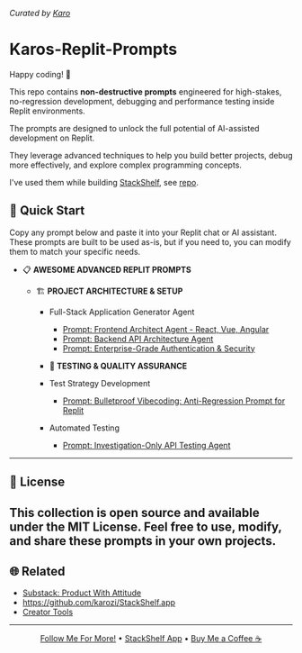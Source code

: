 _Curated by [Karo](https://karozieminski.substack.com)_

# Karos-Replit-Prompts

Happy coding! 🚀 

This repo contains **non-destructive prompts** engineered for high-stakes, no-regression development, debugging and performance testing inside Replit environments.

The prompts are designed to unlock the full potential of AI-assisted development on Replit.

They leverage advanced techniques to help you build better projects, debug more effectively, and explore complex programming concepts.

I've used them while building [StackShelf](https://stackshelf.app/), see [repo](https://github.com/karozi/StackShelf.app).

## 🚀 Quick Start ##
Copy any prompt below and paste it into your Replit chat or AI assistant. These prompts are built to be used as-is, but if you need to, you can modify them to match your specific needs.

- 📋 **AWESOME ADVANCED REPLIT PROMPTS**
  
  - 🏗️ **PROJECT ARCHITECTURE & SETUP**
    - Full-Stack Application Generator Agent
      - [Prompt: Frontend Architect Agent - React, Vue, Angular](https://github.com/karozi/Karos-Replit-Prompts/blob/main/prompt-fullstack-frontend-agent-react-vue-angular)
      - [Prompt: Backend API Architecture Agent](https://github.com/karozi/Karos-Replit-Prompts/blob/main/PROMPT-backend_api_architecture_agent)
      - [Prompt: Enterprise-Grade Authentication & Security](https://github.com/karozi/Karos-Replit-Prompts/blob/main/PROMPT-enterprise_grade_authentication_and_security_agent)
  
     
    - 🧪 **TESTING & QUALITY ASSURANCE**
    - Test Strategy Development
      - [Prompt: Bulletproof Vibecoding: Anti-Regression Prompt for Replit](https://productwithattitude.gumroad.com/l/vibecoding1)
    - Automated Testing
      - [Prompt: Investigation-Only API Testing Agent
](https://github.com/karozi/Karos-Replit-Prompts/blob/main/INVESTIGATION-ONLY_API_TESTING_AGENT)
     
---

## 📜 License

This collection is open source and available under the MIT License. Feel free to use, modify, and share these prompts in your own projects.
---

## 🌐 Related

- [Substack: Product With Attitude](https://karozieminski.substack.com)
- https://github.com/karozi/StackShelf.app
- [Creator Tools](https://github.com/karozi)

---

<div align="center">
  <p>
    <a href="https://karozieminski.substack.com/">Follow Me For More!</a> •
    <a href="https://stackshelf.app/">StackShelf App</a> •
    <a href="https://stackshelf.app/products">Buy Me a Coffee ☕️</a>
  </p>
  


